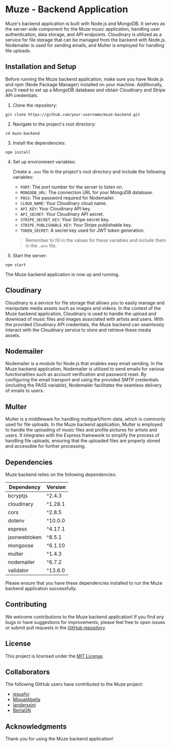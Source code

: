 # Muze - Backend Application

Muze's backend application is built with Node.js and MongoDB. It serves as the server-side component for the Muze music application, handling user authentication, data storage, and API endpoints. Cloudinary is utilized as a service for file storage that can be managed from the backend with Node.js. Nodemailer is used for sending emails, and Multer is employed for handling file uploads.

## Installation and Setup

Before running the Muze backend application, make sure you have Node.js and npm (Node Package Manager) installed on your machine. Additionally, you'll need to set up a MongoDB database and obtain Cloudinary and Stripe API credentials. 

1. Clone the repository:

```shell
git clone https://github.com/your-username/muze-backend.git
```

2. Navigate to the project's root directory:

```shell
cd muze-backend
```

3. Install the dependencies:

```shell
npm install
```

4. Set up environment variables:

   Create a `.env` file in the project's root directory and include the following variables:

   - `PORT`: The port number for the server to listen on.
   - `MONGODB_URL`: The connection URL for your MongoDB database.
   - `PASS`: The password required for Nodemailer.
   - `CLOUD_NAME`: Your Cloudinary cloud name.
   - `API_KEY`: Your Cloudinary API key.
   - `API_SECRET`: Your Cloudinary API secret.
   - `STRIPE_SECRET_KEY`: Your Stripe secret key.
   - `STRIPE_PUBLISHABLE_KEY`: Your Stripe publishable key.
   - `TOKEN_SECRET`: A secret key used for JWT token generation.

   > Remember to fill in the values for these variables and include them in the `.env` file.

5. Start the server:

```shell
npm start
```

The Muze backend application is now up and running.

## Cloudinary

Cloudinary is a service for file storage that allows you to easily manage and manipulate media assets such as images and videos. In the context of the Muze backend application, Cloudinary is used to handle the upload and download of music files and images associated with artists and users. With the provided Cloudinary API credentials, the Muze backend can seamlessly interact with the Cloudinary service to store and retrieve these media assets.

## Nodemailer

Nodemailer is a module for Node.js that enables easy email sending. In the Muze backend application, Nodemailer is utilized to send emails for various functionalities such as account verification and password reset. By configuring the email transport and using the provided SMTP credentials (including the PASS variable), Nodemailer facilitates the seamless delivery of emails to users.

## Multer

Multer is a middleware for handling multipart/form-data, which is commonly used for file uploads. In the Muze backend application, Multer is employed to handle the uploading of music files and profile pictures for artists and users. It integrates with the Express framework to simplify the process of handling file uploads, ensuring that the uploaded files are properly stored and accessible for further processing.

## Dependencies

Muze backend relies on the following dependencies:

| Dependency                | Version   |
| ------------------------- | --------- |
| bcryptjs                  | ^2.4.3    |
| cloudinary                | ^1.28.1   |
| cors                      | ^2.8.5    |
| dotenv                    | ^10.0.0   |
| express                   | ^4.17.1   |
| jsonwebtoken              | ^8.5.1    |
| mongoose                  | ^6.1.10   |
| multer                    | ^1.4.3    |
| nodemailer                | ^6.7.2    |
| validator                 | ^13.6.0   |

Please ensure that you have these dependencies installed to run the Muze backend application successfully.

## Contributing

We welcome contributions to the Muze backend application! If you find any bugs or have suggestions for improvements, please feel free to open issues or submit pull requests in the [GitHub repository](https://github.com/your-username/muze-backend).

## License

This project is licensed under the [MIT License](LICENSE).

## Collaborators

The following GitHub users have contributed to the Muze project:

- [jesusfvj](https://github.com/jesusfvj)
- [MiquelAbella](https://github.com/MiquelAbella)
- [landerssini](https://github.com/landerssini)
- [BertaGN](https://github.com/BertaGN)

## Acknowledgments

Thank you for using the Muze backend application!
